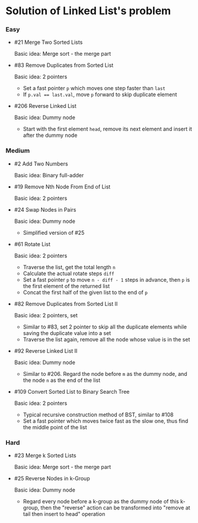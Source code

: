 # Solution of Linked List's problem

### Easy

- \#21 Merge Two Sorted Lists

  Basic idea: Merge sort - the merge part

- \#83 Remove Duplicates from Sorted List

  Basic idea: 2 pointers

  - Set a fast pointer `p` which moves one step faster than `last`
  - If `p.val == last.val`, move `p` forward to skip duplicate element

- \#206 Reverse Linked List

  Basic idea: Dummy node

  - Start with the first element `head`, remove its next element and insert it after the dummy node

### Medium

- \#2 Add Two Numbers

  Basic idea: Binary full-adder

- \#19 Remove Nth Node From End of List

  Basic idea: 2 pointers

- \#24 Swap Nodes in Pairs

  Basic idea: Dummy node

  - Simplified version of #25

- \#61 Rotate List

  Basic idea: 2 pointers

  - Traverse the list, get the total length `n`
  - Calculate the actual rotate steps `diff`
  - Set a fast pointer `p` to move `n - diff - 1` steps in advance, then `p` is the first element of the returned list
  - Concat the first half of the given list to the end of `p`

- \#82 Remove Duplicates from Sorted List II

  Basic idea: 2 pointers, set

  - Similar to #83, set 2 pointer to skip all the duplicate elements while saving the duplicate value into a set
  - Traverse the list again, remove all the node whose value is in the set

- \#92 Reverse Linked List II

  Basic idea: Dummy node

  - Similar to #206. Regard the node before `m` as the dummy node, and the node `n` as the end of the list

- \#109 Convert Sorted List to Binary Search Tree

  Basic idea: 2 pointers

  - Typical recursive construction method of BST, similar to #108
  - Set a fast pointer which moves twice fast as the slow one, thus find the middle point of the list

### Hard

- \#23 Merge k Sorted Lists

  Basic idea: Merge sort - the merge part

- \#25 Reverse Nodes in k-Group

  Basic idea: Dummy node

  - Regard every node before a k-group as the dummy node of this k-group, then the "reverse" action can be transformed into "remove at tail then insert to head" operation